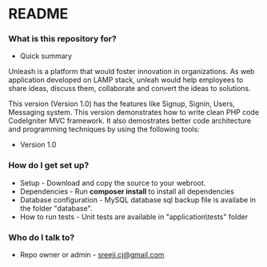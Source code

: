 # README #

### What is this repository for? ###

* Quick summary

Unleash is a platform that would foster innovation in organizations. As web application developed on LAMP stack, unleah would help employees to share ideas, discuss them, collaborate and convert the ideas to solutions.

This version (Version 1.0) has the features like Signup, Signin, Users, Messaging system. This version demonstrates how to write clean PHP code CodeIgniter MVC framework. It also demostrates better code architecture and programming techniques by using the following tools:

* Version
1.0

### How do I get set up? ###

* Setup - Download and copy the source to your webroot.
* Dependencies - Run <b>composer install</b> to install all dependencies
* Database configuration - MySQL database sql backup file is availabe in the folder "database". 
* How to run tests - Unit tests are available in "application\tests" folder

### Who do I talk to? ###

* Repo owner or admin - sreeji.cj@gmail.com

